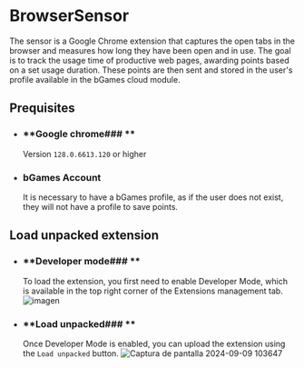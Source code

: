 # BrowserSensor
The sensor is a Google Chrome extension that captures the open tabs in the browser and measures how long they have been open and in use. The goal is to track the usage time of productive web pages, awarding points based on a set usage duration. These points are then sent and stored in the user's profile available in the bGames cloud module.

## Prequisites
  * ### **Google chrome### **
    Version `128.0.6613.120` or higher
  * ### **bGames Account**
    It is necessary to have a bGames profile, as if the user does not exist, they will not have a profile to save points.

## Load unpacked extension
  * ### **Developer mode### **
    To load the extension, you first need to enable Developer Mode, which is available in the top right corner of the Extensions management tab.
    ![imagen](https://github.com/user-attachments/assets/3497b3e4-60f1-4667-86de-99e0fcfb3c55)
  * ### **Load unpacked### **
    Once Developer Mode is enabled, you can upload the extension using the `Load unpacked` button.
    ![Captura de pantalla 2024-09-09 103647](https://github.com/user-attachments/assets/c92bda0f-f477-4b17-b9e5-6bcf1919ae17)

